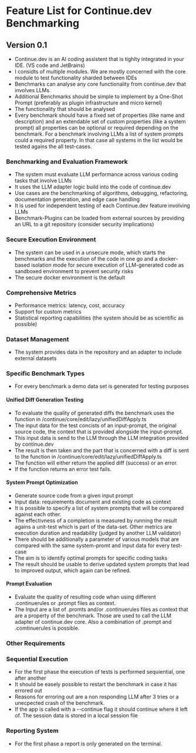 # Feature List for Continue.dev Benchmarking

## Version 0.1

- Continue.dev is an AI coding assistent that is tighlty integrated in your IDE. (VS code and JetBrains)
- I considts of multiple modules. We are mostly concerned with the core module to test functionality sharded between IDEs
- Benchmarks can analyse any core functionality from continue.dev that involves LLMs
- Additional Benchmarks should be simple to implement by a One-Shot Prompt (preferably as plugin infrastructure and micro kernel)
- The functionality that should be analysed
- Every benchmark should have a fixed set of properties (like name and description) and an extendable set of custom properties (like a system prompt) all properties can be optional or required depending on the benchmark. For a benchmark involving LLMs a list of system prompts could a required property. In that case all systems in the list would be tested agains the all test-cases. 

### Benchmarking and Evaluation Framework

- The system must evaluate LLM performance across various coding tasks that involve LLMs
- It uses the LLM adapter logic build into the code of continue.dev
- Use cases are the benchmarking of algorithms, debugging, refactoring, documentation generation, and edge case handling
- It is used for independent testing of each Continue.dev feature involving LLMs
- Benchmark-Plugins can be loaded from external sources by providing an URL to a git repository (consider security implications)

### Secure Execution Environment

- The system can be used in a unsecure mode, which starts the benchmarks and the execution of the code in one go and a docker-based isolation mode for secure execution of LLM-generated code as sandboxed environment to prevent security risks
- The secure docker environment is the default

### Comprehensive Metrics

- Performance metrics: latency, cost, accuracy
- Support for custom metrics
- Statistical reporting capabilities (the system should be as scientific as possible)

### Dataset Management

- The system provides data in the repository and an adapter to include external datasets

### Specific Benchmark Types

- For every benchmark a demo data set is generated for testing purposes

#### Unified Diff Generation Testing

- To evaluate the quality of generated diffs the benchmark uses the function in /continue/core/edit/lazy/unifiedDiffApply.ts
- The input data for the test concists of an input-prompt, the original source code, the context that is provided alongside the input-prompt.
- This input data is send to the LLM through the LLM integration provided by continue.dev
- The result is then taken and the part that is concerned with a diff is sent to the function in /continue/core/edit/lazy/unifiedDiffApply.ts
- The function will either return the applied diff (success) or an error.
- If the function returns an error test fails.

#### System Prompt Optimization

- Generate source code from a given input prompt
- Input data: requirements document and existing code as context
- It is possible to specify a list of system prompts that will be compared against each other.
- The effectivness of a completion is measured by running the result agains a unit-test which is part of the data-set. Other metrics are execution duration and readability (judged by another LLM validator)
- There should be additionally a parameter of various models that are compared with the same system-promt and input data for every test-case
- The aim is to identify optimal prompts for specific coding tasks
- The result should be usable to derive updated system prompts that lead to improved output, which again can be refined.

#### Prompt Evaluation

- Evaluate the quality of resulting code whan using different .continuerules or .prompt files as context.
- The Input are a list of .promts and/or .continuerules files as context that are a property of the benchmark. Those are used to call the LLM adapter of continue.dev core. Also a combination of .prompt and .comtinuerules is possible.

### Other Requirements

### Sequential Execution

- For the first phase the execution of tests is performed sequiential, one after another
- It should be easely possible to restart the benchmark in case it has errored out
- Reasons for erroring out are a non responding LLM after 3 tries or a unecpected crash of the benchmark. 
- If the app is called with a --continue flag it should continue where it left of. The session data is stored in a local session file

### Reporting System

- For the first phase a report is only generated on the terminal. 
